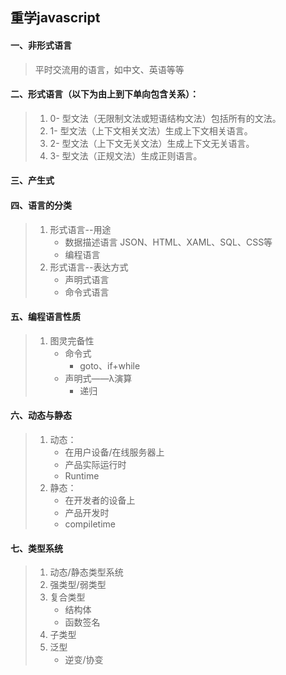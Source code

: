 ## 重学javascript
#### 一、非形式语言
> 平时交流用的语言，如中文、英语等等 
#### 二、形式语言（以下为由上到下单向包含关系）： 
>1. 0- 型文法（无限制文法或短语结构文法）包括所有的文法。 
>2. 1- 型文法（上下文相关文法）生成上下文相关语言。 
>3. 2- 型文法（上下文无关文法）生成上下文无关语言。 
>4. 3- 型文法（正规文法）生成正则语言。 
#### 三、产生式 
#### 四、语言的分类
> 1. 形式语言--用途 
>       * 数据描述语言 JSON、HTML、XAML、SQL、CSS等
>       * 编程语言
> 2. 形式语言--表达方式
>       * 声明式语言
>       * 命令式语言
#### 五、编程语言性质
> 1. 图灵完备性
>       * 命令式
>           + goto、if+while
>       * 声明式——λ演算
>           + 递归
#### 六、动态与静态
> 1. 动态：
>       * 在用户设备/在线服务器上
>       * 产品实际运行时
>       * Runtime
> 2. 静态：
>       * 在开发者的设备上
>       * 产品开发时
>       * compiletime
#### 七、类型系统
> 1. 动态/静态类型系统
> 2. 强类型/弱类型
> 3. 复合类型
>       * 结构体
>       * 函数签名
> 4. 子类型
> 5. 泛型
>       * 逆变/协变